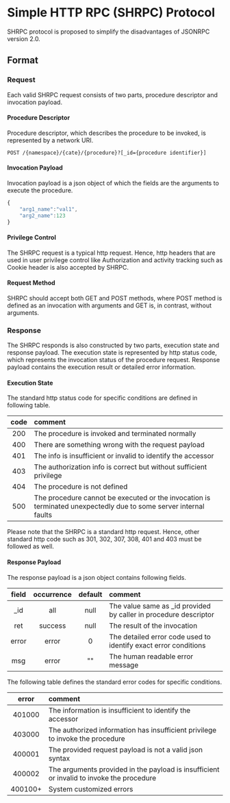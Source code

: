 # Simple HTTP RPC (SHRPC) Protocol #
SHRPC protocol is proposed to simplify the disadvantages of JSONRPC version 2.0.
 


## Format ##
### Request ###
Each valid SHRPC request consists of two parts, procedure descriptor and invocation payload.

#### Procedure Descriptor ####
Procedure descriptor, which describes the procedure to be invoked, is represented by a network URI.

```http
POST /{namespace}/{cate}/{procedure}?[_id={procedure identifier}]
```

#### Invocation Payload ####
Invocation payload is a json object of which the fields are the arguments to execute the procedure.

```javascript
{
	"arg1_name":"val1",
	"arg2_name":123
}
```

#### Privilege Control ####
The SHRPC request is a typical http request. Hence, http headers that are used in user privilege control like Authorization and activity tracking such as Cookie header is also accepted by SHRPC.

#### Request Method ####
SHRPC should accept both GET and POST methods, where POST method is defined as an invocation with arguments and GET is, in contrast, without arguments.




### Response ###
The SHRPC responds is also constructed by two parts, execution state and response payload. The execution state is represented by http status code, which represents the invocation status of the procedure request. Response payload contains the execution result or detailed error information.

#### Execution State ####
The standard http status code for specific conditions are defined in following table.

| code | comment |
|:------------:|:-------|
| 200 | The procedure is invoked and terminated normally |
| 400 | There are something wrong with the request payload |
| 401 | The info is insufficient or invalid to identify the accessor |
| 403 | The authorization info is correct but without sufficient privilege |
| 404 | The procedure is not defined |
| 500 | The procedure cannot be executed or the invocation is terminated unexpectedly due to some server internal faults |

Please note that the SHRPC is a standard http request. Hence, other standard http code such as 301, 302, 307, 308, 401 and 403 must be followed as well.

#### Response Payload ####
The response payload is a json object contains following fields.

| field  | occurrence | default | comment |
|:------:|:----------:|:-------------:|:--------|
| \_id   | all		  | null          | The value same as \_id provided by caller in procedure descriptor |
| ret    | success    | null          | The result of the invocation |
| error	 | error      | 0             | The detailed error code used to identify exact error conditions |
| msg	 | error	  | ""  | The human readable error message |



The following table defines the standard error codes for specific conditions.

| error | comment |
|:----------:|:--------|
| 401000  | The information is insufficient to identify the accessor |
| 403000  | The authorized information has insufficient privilege to invoke the procedure |
| 400001  | The provided request payload is not a valid json syntax |
| 400002  | The arguments provided in the payload is insufficient or invalid to invoke the procedure |
| 400100+ | System customized errors |
